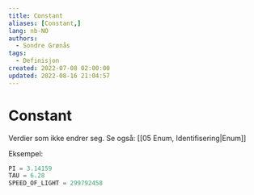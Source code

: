 ```yaml
---
title: Constant
aliases: [Constant,]
lang: nb-NO
authors:
  - Sondre Grønås
tags:
  - Definisjon
created: 2022-07-08 02:00:00
updated: 2022-08-16 21:04:57
---
```

# Constant
Verdier som ikke endrer seg. Se også: [[05 Enum, Identifisering|Enum]]

Eksempel:
```python
PI = 3.14159
TAU = 6.28
SPEED_OF_LIGHT = 299792458
```
